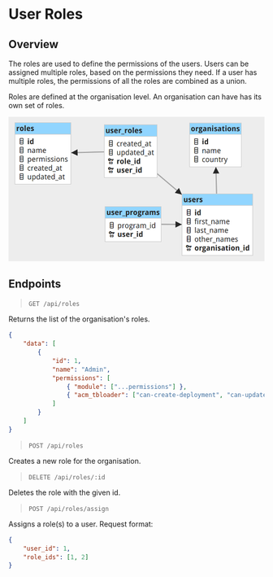 # User Roles

## Overview

The roles are used to define the permissions of the users. Users can be assigned multiple roles, based on the permissions they need. If a user has multiple roles, the permissions of all the roles are combined as a union.

Roles are defined at the organisation level. An organisation can have has its own set of roles.

![Roles database structure](assets/images/user-roles-db-structure.png)


## Endpoints

> `GET /api/roles`

Returns the list of the organisation's roles.
```json
{
    "data": [
        {
            "id": 1,
            "name": "Admin",
            "permissions": [
                { "module": ["...permissions"] },
                { "acm_tbloader": ["can-create-deployment", "can-update-playlist"] }
            ]
        }
    ]
}
```

> `POST /api/roles`

Creates a new role for the organisation.

> `DELETE /api/roles/:id`

Deletes the role with the given id.

> `POST /api/roles/assign`

Assigns a role(s) to a user. Request format:
```json
{
    "user_id": 1,
    "role_ids": [1, 2]
}
```
